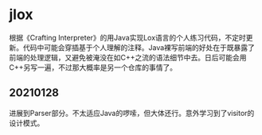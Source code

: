 # jlox
根据《Crafting Interpreter》的用Java实现Lox语言的个人练习代码，不定时更新。代码中可能会穿插基于个人理解的注释。Java裸写前端的好处在于既暴露了前端的处理逻辑，又避免被淹没在如C++之流的语法细节中去。日后可能会用C++另写一遍，不过那大概率是另一个仓库的事情了。
## 20210128
进展到Parser部分。不太适应Java的啰嗦，但大体还行。意外学习到了visitor的设计模式。
